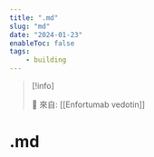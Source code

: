 ```yaml
---
title: ".md"
slug: "md"
date: "2024-01-23"
enableToc: false
tags:
    - building
---
```


> [!info]
>
> 🌱 來自: [[Enfortumab vedotin]]

# .md


